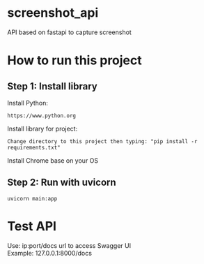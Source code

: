# screenshot_api
API based on fastapi to capture screenshot

# How to run this project

## Step 1: Install library
Install Python: 
```
https://www.python.org
```
Install library for project:
```
Change directory to this project then typing: "pip install -r requirements.txt"
```
Install Chrome base on your OS

## Step 2: Run with uvicorn
```
uvicorn main:app
```
# Test API
Use: ip:port/docs url to access Swagger UI  
Example: 127.0.0.1:8000/docs